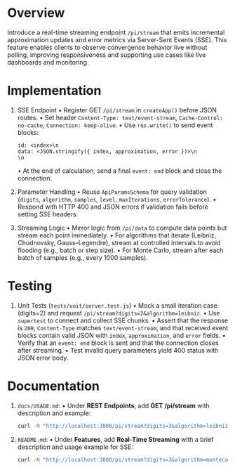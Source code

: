 # Overview

Introduce a real-time streaming endpoint `/pi/stream` that emits incremental approximation updates and error metrics via Server-Sent Events (SSE). This feature enables clients to observe convergence behavior live without polling, improving responsiveness and supporting use cases like live dashboards and monitoring.

# Implementation

1. SSE Endpoint
   • Register GET `/pi/stream` in `createApp()` before JSON routes.
   • Set header `Content-Type: text/event-stream`, `Cache-Control: no-cache`, `Connection: keep-alive`.
   • Use `res.write()` to send event blocks:
     ```
     id: <index>\n
     data: <JSON.stringify({ index, approximation, error })>\n
     \n
     ```
   • At the end of calculation, send a final `event: end` block and close the connection.

2. Parameter Handling
   • Reuse `ApiParamsSchema` for query validation (`digits`, `algorithm`, `samples`, `level`, `maxIterations`, `errorTolerance`).
   • Respond with HTTP 400 and JSON errors if validation fails before setting SSE headers.

3. Streaming Logic
   • Mirror logic from `/pi/data` to compute data points but stream each point immediately.
   • For algorithms that iterate (Leibniz, Chudnovsky, Gauss–Legendre), stream at controlled intervals to avoid flooding (e.g., batch or step size).
   • For Monte Carlo, stream after each batch of samples (e.g., every 1000 samples).

# Testing

1. Unit Tests (`tests/unit/server.test.js`)
   • Mock a small iteration case (digits=2) and request `/pi/stream?digits=2&algorithm=leibniz`.
   • Use `supertest` to connect and collect SSE chunks.
   • Assert that the response is `200`, `Content-Type` matches `text/event-stream`, and that received event blocks contain valid JSON with `index`, `approximation`, and `error` fields.
   • Verify that an `event: end` block is sent and that the connection closes after streaming.
   • Test invalid query parameters yield 400 status with JSON error body.

# Documentation

1. `docs/USAGE.md`:
   • Under **REST Endpoints**, add **GET /pi/stream** with description and example:
     ```bash
     curl -N "http://localhost:3000/pi/stream?digits=3&algorithm=leibniz"
     ```
2. `README.md`:
   • Under **Features**, add **Real-Time Streaming** with a brief description and usage example for SSE:
     ```bash
     curl -N "http://localhost:3000/pi/stream?digits=3&algorithm=montecarlo"
     ```